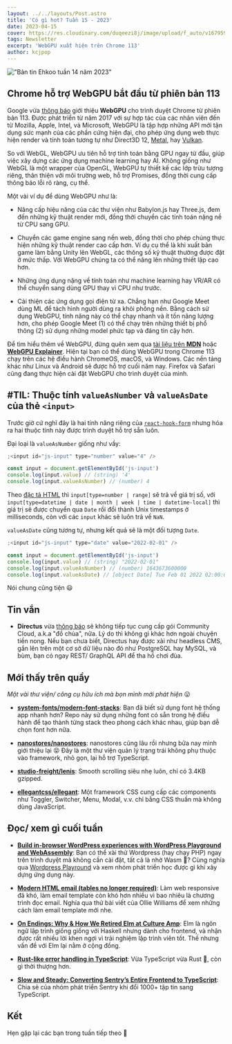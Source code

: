 ```yaml
---
layout: ../../layouts/Post.astro
title: 'Có gì hot? Tuần 15 - 2023'
date: 2023-04-15
cover: https://res.cloudinary.com/duqeezi8j/image/upload/f_auto/v1679593392/ehkoo/newsletters/w15-2023.png
tags: Newsletter
excerpt: 'WebGPU xuất hiện trên Chrome 113'
author: kcjpop
---
```


!["Bản tin Ehkoo tuần 14 năm 2023"](https://res.cloudinary.com/duqeezi8j/image/upload/f_auto/v1679593392/ehkoo/newsletters/w15-2023.png)

## Chrome hỗ trợ WebGPU bắt đầu từ phiên bản 113

Google vừa [thông báo](https://developer.chrome.com/blog/webgpu-release/) giới thiệu **WebGPU** cho trình duyệt Chrome từ phiên bản 113. Được phát triển từ năm 2017 với sự hợp tác của các nhân viên đến từ Mozilla, Apple, Intel, và Microsoft, WebGPU là tập hợp những API mới tận dụng sức mạnh của các phần cứng hiện đại, cho phép ứng dụng web thực hiện render và tính toán tương tự như Direct3D 12, [Metal](https://developer.apple.com/metal/), hay [Vulkan](https://www.vulkan.org).

So với WebGL, WebGPU ưu tiên hỗ trợ tính toán bằng GPU ngay từ đầu, giúp việc xây dựng các ứng dụng machine learning hay AI. Không giống như WebGL là một wrapper của OpenGL, WebGPU tự thiết kế các lớp trừu tượng riêng, thân thiện với môi trường web, hỗ trợ Promises, đồng thời cung cấp thông báo lỗi rõ ràng, cụ thể.

Một vài ví dụ để dùng WebGPU như là:

- Nâng cấp hiệu năng của các thư viện như Babylon.js hay Three.js, đem đến những kỹ thuật render mới, đồng thời chuyển các tính toán nặng nề từ CPU sang GPU.

- Chuyển các game engine sang nền web, đồng thời cho phép chúng thực hiện những kỹ thuật render cao cấp hơn. Ví dụ cụ thể là khi xuất bản game làm bằng Unity lên WebGL, các thông số kỹ thuật thường được đặt ở mức thấp. Với WebGPU chúng ta có thể nâng lên những thiết lập cao hơn.

- Những ứng dụng nặng về tính toán như machine learning hay VR/AR có thể chuyển sang dùng GPU thay vì CPU như trước.

- Cải thiện các ứng dụng gọi điện từ xa. Chẳng hạn như Google Meet dùng ML để tách hình người dùng ra khỏi phông nền. Bằng cách sử dụng WebGPU, tính năng này có thể chạy nhanh và ít tốn năng lượng hơn, cho phép Google Meet (1) có thể chạy trên những thiết bị phổ thông (2) sử dụng những model phức tạp và đáng tin cậy hơn.

Để tìm hiểu thêm về WebGPU, đừng quên xem qua [tài liệu trên **MDN**](https://developer.mozilla.org/en-US/docs/Web/API/WebGPU_API) hoặc [**WebGPU Explainer**](https://gpuweb.github.io/gpuweb/explainer/). Hiện tại bạn có thể dùng WebGPU trong Chrome 113 chạy trên các hệ điều hành ChromeOS, macOS, và Windows. Các nền tảng khác như Linux và Android sẽ được hỗ trợ cuối năm nay. Firefox và Safari cũng đang thực hiện cài đặt WebGPU cho trình duyệt của mình.

## \#TIL: Thuộc tính `valueAsNumber` và `valueAsDate` của thẻ `<input>`

Trước giờ cứ nghĩ đây là hai tính năng riêng của [`react-hook-form`](https://react-hook-form.com/api/useform/register/) nhưng hóa ra hai thuộc tính này được trình duyệt hỗ trợ sẵn luôn.

Đại loại là `valueAsNumber` giống như vầy:

```js
;<input id="js-input" type="number" value="4" />

const input = document.getElementById('js-input')
console.log(input.value) // (string) '4'
console.log(input.valueAsNumber) // (number) 4
```

Theo [đặc tả HTML](https://www.w3.org/TR/2011/WD-html5-20110525/the-input-element.html#input-type-attr-summary) thì `input[type=number | range]` sẽ trả về giá trị số, với `input[type=datetime | date | month | week | time | datetime-local]` thì giá trị sẽ được chuyển qua `Date` rồi đổi thành Unix timestamps ở milliseconds, còn với các `input` khác sẽ luôn trả về `NaN`.

`valueAsDate` cũng tương tự, nhưng kết quả sẽ là một đối tượng `Date`.

```js
;<input id="js-input" type="date" value="2022-02-01" />

const input = document.getElementById('js-input')
console.log(input.value) // (string) "2022-02-01"
console.log(input.valueAsNumber) // (number) 1643673600000
console.log(input.valueAsDate) // [object Date] Tue Feb 01 2022 02:00:00 GMT+0200 (Eastern European Standard Time)
```

Nói chung cũng tiện 😃

## Tin vắn

- **Directus** vừa [thông báo](https://directus.io/blog/cloud-update/) sẽ không tiếp tục cung cấp gói Community Cloud, a.k.a "đồ chùa", nữa. Lý do thì không gì khác hơn ngoài chuyện tiền nong. Nếu bạn chưa biết, Directus hay được xài như headless CMS, gắn lên trên một cơ sở dữ liệu nào đó như PostgreSQL hay MySQL, và bùm, bạn có ngay REST/ GraphQL API để tha hồ chơi đùa.

## Mới thấy trên quầy

_Một vài thư viện/ công cụ hữu ích mà bọn mình mới phát hiện_ 😛

- [**system-fonts/modern-font-stacks**](https://github.com/system-fonts/modern-font-stacks): Bạn đã biết sử dụng font hệ thống app nhanh hơn? Repo này sử dụng những font có sẵn trong hệ điều hành để tạo thành từng stack theo phong cách khác nhau, giúp bạn dễ chọn font hơn nữa.

- [**nanostores/nanostores**](https://github.com/nanostores/nanostores): nanostores cũng lâu rồi nhưng bữa nay mình giới thiệu lại 😝 Đây là một thư viện quản lý trạng trái không phụ thuộc vào framework, nhỏ gọn, lại hỗ trợ TypeScript.

- [**studio-freight/lenis**](https://github.com/studio-freight/lenis): Smooth scrolling siêu nhẹ luôn, chỉ có 3.4KB gzipped.

- [**ellegantcss/ellegant**](https://github.com/ellegantcss/ellegant): Một framework CSS cung cấp các components như Toggler, Switcher, Menu, Modal, v.v. chỉ bằng CSS thuần mà không dùng JavaScript.

## Đọc/ xem gì cuối tuần

- [**Build in-browser WordPress experiences with WordPress Playground and WebAssembly**](https://web.dev/wordpress-playground/): Bạn có thể xài thử Wordpress (hay chạy PHP) ngay trên trình duyệt mà không cần cài đặt, tất cả là nhờ Wasm 🤯? Cùng nghía qua [Wordpress Playround](http://wasm.wordpress.net/) và xem nhóm phát triển học được gì khi xây dựng ứng dụng này.

- [**Modern HTML email (tables no longer required)**](https://fullystacked.net/posts/modern-html-email/): Làm web responsive đã khó, làm email template còn khó hơn nhiều vì bao nhiêu là chương trình đọc email. Nghía qua thử bài viết của Ollie Williams để xem những cách làm email template mới nhe.

- [**On Endings: Why & How We Retired Elm at Culture Amp**](https://kevinyank.com/posts/on-endings-why-how-we-retired-elm-at-culture-amp/): Elm là ngôn ngữ lập trình giống giống với Haskell nhưng dành cho frontend, và nhận được rất nhiều lời khen ngợi vì trải nghiệm lập trình viên tốt. Thế nhưng vấn đề với Elm lại nằm ở cộng đồng.

- [**Rust-like error handling in TypeScript**](https://spaccatrosi.co.uk/blog/rust-like-typescript-error-handling/): Vừa TypeScript vừa Rust 🦀, còn gì thời thượng hơn.

- [**Slow and Steady: Converting Sentry’s Entire Frontend to TypeScript**](https://sentry.engineering/blog/slow-and-steady-converting-sentrys-entire-frontend-to-typescript): Chia sẻ của nhóm phát triển Sentry khi đổi 1000+ tập tin sang TypeScript.

## Kết

Hẹn gặp lại các bạn trong tuần tiếp theo 👋
